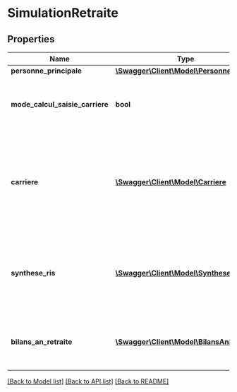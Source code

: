 # SimulationRetraite

## Properties
Name | Type | Description | Notes
------------ | ------------- | ------------- | -------------
**personne_principale** | [**\Swagger\Client\Model\Personne**](Personne.md) |  | [optional] 
**mode_calcul_saisie_carriere** | **bool** | vaut true si saisie mode carri\u00E8re, vaut false si saisie mode RIS | [optional] 
**carriere** | [**\Swagger\Client\Model\Carriere**](Carriere.md) | si saisie en mode carri\u00E8re d\u00E9crit la carri\u00E8re compl\u00E8te sinon d\u00E9crit la situation professionnelle actuelle | [optional] 
**synthese_ris** | [**\Swagger\Client\Model\SyntheseRIS**](SyntheseRIS.md) | si saisie en mode RIS Manuel, d\u00E9crit les droits acquis au dernier 31/12 dans les r\u00E9gimes de retraite | [optional] 
**bilans_an_retraite** | [**\Swagger\Client\Model\BilansAnRetraite**](BilansAnRetraite.md) | pensions calcul\u00E9es \u00E0 chaque \u00E2ge d\u00E9part possible | [optional] 

[[Back to Model list]](../README.md#documentation-for-models) [[Back to API list]](../README.md#documentation-for-api-endpoints) [[Back to README]](../README.md)


